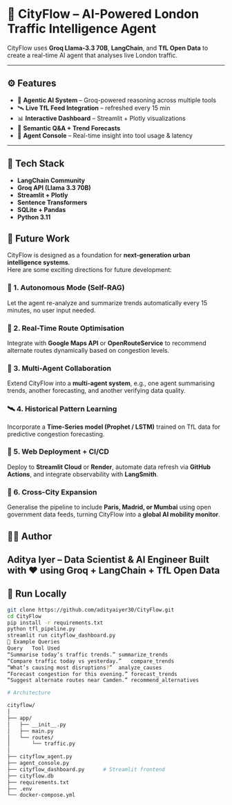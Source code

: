 # 🚦 CityFlow – AI-Powered London Traffic Intelligence Agent

CityFlow uses **Groq Llama-3.3 70B**, **LangChain**, and **TfL Open Data** to create a real-time AI agent that analyses live London traffic.

---

## ⚙️ Features
- 🧠 **Agentic AI System** – Groq-powered reasoning across multiple tools  
- 🛰 **Live TfL Feed Integration** – refreshed every 15 min  
- 📊 **Interactive Dashboard** – Streamlit + Plotly visualizations  
- 💬 **Semantic Q&A + Trend Forecasts**  
- 🧩 **Agent Console** – Real-time insight into tool usage & latency  

---

## 🧰 Tech Stack
- **LangChain Community**
- **Groq API (Llama 3.3 70B)**
- **Streamlit + Plotly**
- **Sentence Transformers**
- **SQLite + Pandas**
- **Python 3.11**

## 🔮 Future Work

CityFlow is designed as a foundation for **next-generation urban intelligence systems**.  
Here are some exciting directions for future development:

### 🧩 1. Autonomous Mode (Self-RAG)
Let the agent re-analyze and summarize trends automatically every 15 minutes, no user input needed.

### 🌆 2. Real-Time Route Optimisation
Integrate with **Google Maps API** or **OpenRouteService** to recommend alternate routes dynamically based on congestion levels.

### 🧠 3. Multi-Agent Collaboration
Extend CityFlow into a **multi-agent system**, e.g., one agent summarising trends, another forecasting, and another verifying data quality.

### 🛰 4. Historical Pattern Learning
Incorporate a **Time-Series model (Prophet / LSTM)** trained on TfL data for predictive congestion forecasting.

### 🧾 5. Web Deployment + CI/CD
Deploy to **Streamlit Cloud** or **Render**, automate data refresh via **GitHub Actions**, and integrate observability with **LangSmith**.

### 🔗 6. Cross-City Expansion
Generalise the pipeline to include **Paris, Madrid, or Mumbai** using open government data feeds, turning CityFlow into a **global AI mobility monitor**.

## 👨‍💻 Author
**Aditya Iyer – Data Scientist & AI Engineer**
**Built with ❤️ using Groq + LangChain + TfL Open Data**
---

## 🚀 Run Locally
```bash
git clone https://github.com/adityaiyer30/CityFlow.git
cd CityFlow
pip install -r requirements.txt
python tfl_pipeline.py
streamlit run cityflow_dashboard.py
🧠 Example Queries
Query	Tool Used
“Summarise today’s traffic trends.”	summarize_trends
“Compare traffic today vs yesterday.”	compare_trends
“What’s causing most disruptions?”	analyze_causes
“Forecast congestion for this evening.”	forecast_trends
“Suggest alternate routes near Camden.”	recommend_alternatives

# Architecture

cityflow/
│
├── app/
│   ├── __init__.py
│   ├── main.py
│   └── routes/
│       └── traffic.py
│
├── cityflow_agent.py
├── agent_console.py
├── cityflow_dashboard.py      # Streamlit frontend
├── cityflow.db
├── requirements.txt
├── .env
└── docker-compose.yml  





